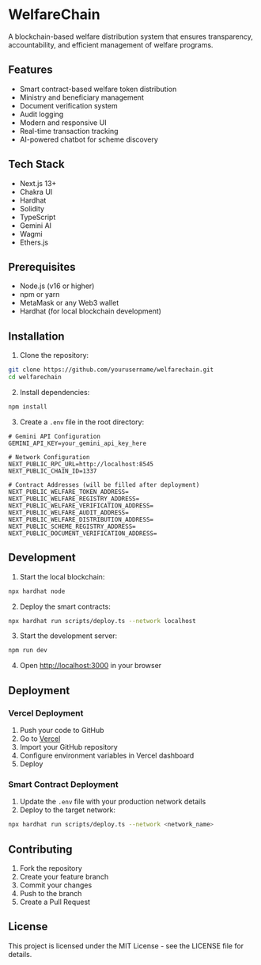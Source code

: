 # WelfareChain

A blockchain-based welfare distribution system that ensures transparency, accountability, and efficient management of welfare programs.

## Features

- Smart contract-based welfare token distribution
- Ministry and beneficiary management
- Document verification system
- Audit logging
- Modern and responsive UI
- Real-time transaction tracking
- AI-powered chatbot for scheme discovery

## Tech Stack

- Next.js 13+
- Chakra UI
- Hardhat
- Solidity
- TypeScript
- Gemini AI
- Wagmi
- Ethers.js

## Prerequisites

- Node.js (v16 or higher)
- npm or yarn
- MetaMask or any Web3 wallet
- Hardhat (for local blockchain development)

## Installation

1. Clone the repository:

```bash
git clone https://github.com/yourusername/welfarechain.git
cd welfarechain
```

2. Install dependencies:

```bash
npm install
```

3. Create a `.env` file in the root directory:

```env
# Gemini API Configuration
GEMINI_API_KEY=your_gemini_api_key_here

# Network Configuration
NEXT_PUBLIC_RPC_URL=http://localhost:8545
NEXT_PUBLIC_CHAIN_ID=1337

# Contract Addresses (will be filled after deployment)
NEXT_PUBLIC_WELFARE_TOKEN_ADDRESS=
NEXT_PUBLIC_WELFARE_REGISTRY_ADDRESS=
NEXT_PUBLIC_WELFARE_VERIFICATION_ADDRESS=
NEXT_PUBLIC_WELFARE_AUDIT_ADDRESS=
NEXT_PUBLIC_WELFARE_DISTRIBUTION_ADDRESS=
NEXT_PUBLIC_SCHEME_REGISTRY_ADDRESS=
NEXT_PUBLIC_DOCUMENT_VERIFICATION_ADDRESS=
```

## Development

1. Start the local blockchain:

```bash
npx hardhat node
```

2. Deploy the smart contracts:

```bash
npx hardhat run scripts/deploy.ts --network localhost
```

3. Start the development server:

```bash
npm run dev
```

4. Open [http://localhost:3000](http://localhost:3000) in your browser

## Deployment

### Vercel Deployment

1. Push your code to GitHub
2. Go to [Vercel](https://vercel.com)
3. Import your GitHub repository
4. Configure environment variables in Vercel dashboard
5. Deploy

### Smart Contract Deployment

1. Update the `.env` file with your production network details
2. Deploy to the target network:

```bash
npx hardhat run scripts/deploy.ts --network <network_name>
```

## Contributing

1. Fork the repository
2. Create your feature branch
3. Commit your changes
4. Push to the branch
5. Create a Pull Request

## License

This project is licensed under the MIT License - see the LICENSE file for details.

